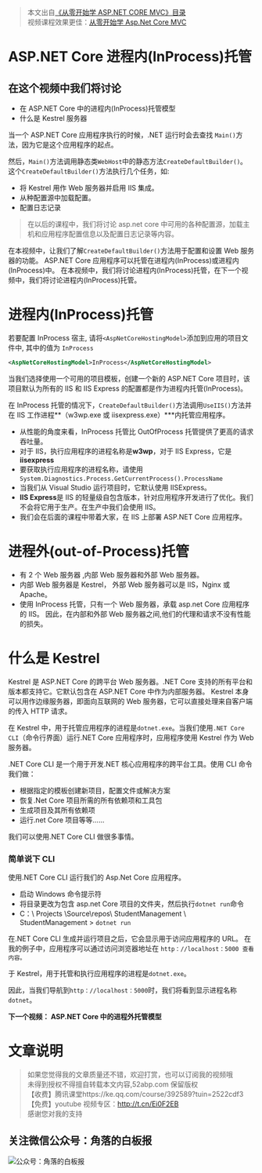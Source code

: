 > 本文出自[《从零开始学 ASP.NET CORE MVC》目录](https://www.52abp.com/wiki/mvc/0.1.4/1.Intro) </br>
> 视频课程效果更佳：[从零开始学 Asp.Net Core MVC](https://study.163.com/course/courseMain.htm?courseId=1209215803&share=2&shareId=400000000309007) </br>

# ASP.NET Core 进程内(InProcess)托管

## 在这个视频中我们将讨论

- 在 ASP.NET Core 中的进程内(InProcess)托管模型
- 什么是 Kestrel 服务器

当一个 ASP.NET Core 应用程序执行的时候，.NET 运行时会去查找 `Main()`方法，因为它是这个应用程序的起点。

然后，`Main()`方法调用静态类`WebHost`中的静态方法`CreateDefaultBuilder()`。  
这个`CreateDefaultBuilder()`方法执行几个任务，如:

- 将 Kestrel 用作 Web 服务器并启用 IIS 集成。
- 从种配置源中加载配置。
- 配置日志记录

> 在以后的课程中，我们将讨论 asp.net core 中可用的各种配置源，加载主机和应用程序配置信息以及配置日志记录等内容。

在本视频中，让我们了解`CreateDefaultBuilder()`方法用于配置和设置 Web 服务器的功能。
ASP.NET Core 应用程序可以托管在进程内(InProcess)或进程内(InProcess)中。
在本视频中，我们将讨论进程内(InProcess)托管，在下一个视频中，我们将讨论进程内(InProcess)托管。

# 进程内(InProcess)托管

若要配置 InProcess 宿主, 请将`<AspNetCoreHostingModel>`添加到应用的项目文件中, 其中的值为 `InProcess`

```xml
<AspNetCoreHostingModel>InProcess</AspNetCoreHostingModel>
```

当我们选择使用一个可用的项目模板，创建一个新的 ASP.NET Core 项目时，该项目默认为所有的 IIS 和 IIS Express 的配置都是作为进程内托管(InProcess)。

在 InProcess 托管的情况下，`CreateDefaultBuilder()`方法调用`UseIIS()`方法并在 IIS 工作进程**（w3wp.exe 或 iisexpress.exe）\***内托管应用程序。

- 从性能的角度来看，InProcess 托管比 OutOfProcess 托管提供了更高的请求吞吐量。
- 对于 IIS，执行应用程序的进程名称是**w3wp**，对于 IIS Express，它是**iisexpress**
- 要获取执行应用程序的进程名称，请使用`System.Diagnostics.Process.GetCurrentProcess().ProcessName`
- 当我们从 Visual Studio 运行项目时，它默认使用 IISExpress。
- **IIS Express**是 IIS 的轻量级自包含版本，针对应用程序开发进行了优化。我们不会将它用于生产。在生产中我们会使用 IIS。
- 我们会在后面的课程中带着大家，在 IIS 上部署 ASP.NET Core 应用程序。

# 进程外(out-of-Process)托管

- 有 2 个 Web 服务器 ,内部 Web 服务器和外部 Web 服务器。
- 内部 Web 服务器是 Kestrel， 外部 Web 服务器可以是 IIS，Nginx 或 Apache。
- 使用 InProcess 托管，只有一个 Web 服务器，承载 asp.net Core 应用程序的 IIS。
  因此，在内部和外部 Web 服务器之间,他们的代理和请求不没有性能的损失。

# 什么是 Kestrel

Kestrel 是 ASP.NET Core 的跨平台 Web 服务器。.NET Core 支持的所有平台和版本都支持它。它默认包含在 ASP.NET Core 中作为内部服务器。
Kestrel 本身可以用作边缘服务器，即面向互联网的 Web 服务器，它可以直接处理来自客户端的传入 HTTP 请求。

在 Kestrel 中，用于托管应用程序的进程是`dotnet.exe`。当我们使用`.NET Core CLI`（命令行界面）运行.NET Core 应用程序时，应用程序使用 Kestrel 作为 Web 服务器。

.NET Core CLI 是一个用于开发.NET 核心应用程序的跨平台工具。使用 CLI 命令我们做：

- 根据指定的模板创建新项目，配置文件或解决方案
- 恢复.Net Core 项目所需的所有依赖项和工具包
- 生成项目及其所有依赖项
- 运行.net Core 项目等等......

我们可以使用.NET Core CLI 做很多事情。

### 简单说下 CLI

使用.NET Core CLI 运行我们的 Asp.Net Core 应用程序。

- 启动 Windows 命令提示符
- 将目录更改为包含 asp.net Core 项目的文件夹，然后执行`dotnet run`命令
- C：\ Projects \Source\repos\ StudentManagement \ StudentManagement > `dotnet run`

在.NET Core CLI 生成并运行项目之后，它会显示用于访问应用程序的 URL。
在我的例子中，应用程序可以通过访问浏览器地址在
`http：//localhost：5000 查看内容。`

于 Kestrel，用于托管和执行应用程序的进程是`dotnet.exe`。

因此，当我们导航到`http：//localhost：5000`时，我们将看到显示进程名称`dotnet`。

**下一个视频： ASP.NET Core 中的进程外托管模型**

# 文章说明

> 如果您觉得我的文章质量还不错，欢迎打赏，也可以订阅我的视频哦 </br>
> 未得到授权不得擅自转载本文内容,52abp.com 保留版权 </br>
> 【收费】腾讯课堂https://ke.qq.com/course/392589?tuin=2522cdf3 </br>
> 【免费】youtube 视频专区：http://t.cn/Ei0F2EB </br>
> 感谢您对我的支持

## 关注微信公众号：角落的白板报

![公众号：角落的白板报](https://upload-images.jianshu.io/upload_images/1979022-f19c505c18160c16.png)

